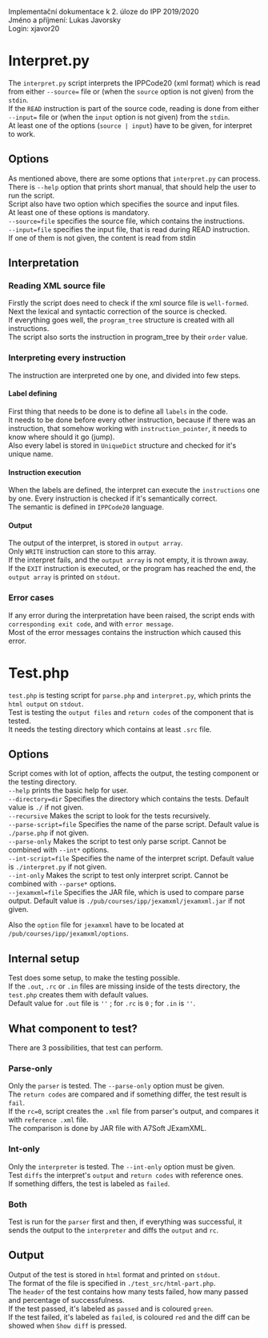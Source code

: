 Implementační dokumentace k 2. úloze do IPP 2019/2020  
Jméno a příjmení: Lukas Javorsky  
Login: xjavor20  

# Interpret.py

The `interpret.py` script interprets the IPPCode20 (xml format) which is read from either `--source=` file 
or (when the `source` option is not given) from the `stdin`.  
If the `READ` instruction is part of the source code, reading is done from either `--input=` file 
or (when the `input` option is not given) from the `stdin`.  
At least one of the options (`source | input`) have to be given, for interpret to work.  

## Options

As mentioned above, there are some options that `interpret.py` can process.  
There is `--help` option that prints short manual, that should help the user to run the script.  
Script also have two option which specifies the source and input files.  
At least one of these options is mandatory.  
`--source=file` specifies the source file, which contains the instructions.  
`--input=file` specifies the input file, that is read during READ instruction.  
If one of them is not given, the content is read from stdin

## Interpretation

### Reading XML source file

Firstly the script does need to check if the xml source file is `well-formed`.  
Next the lexical and syntactic correction of the source is checked.  
If everything goes well, the `program_tree` structure is created with all instructions.  
The script also sorts the instruction in program_tree by their `order` value.  

### Interpreting every instruction

The instruction are interpreted one by one, and divided into few steps.  

#### Label defining

First thing that needs to be done is to define all `labels` in the code.  
It needs to be done before every other instruction, because if there was an instruction,
that somehow working with `instruction_pointer`, it needs to know where should it go (jump).  
Also every label is stored in `UniqueDict` structure and checked for it's unique name.  

#### Instruction execution

When the labels are defined, the interpret can execute the `instructions` one by one.
Every instruction is checked if it's semantically correct.  
The semantic is defined in `IPPCode20` language.  

#### Output

The output of the interpret, is stored in `output array`.  
Only `WRITE` instruction can store to this array.  
If the interpret fails, and the `output array` is not empty, it is thrown away.  
If the `EXIT` instruction is executed, or the program has reached the end, the `output array` is printed on `stdout`.

### Error cases

If any error during the interpretation have been raised, the script ends with `corresponding exit code`,
and with `error message`.  
Most of the error messages contains the instruction which caused this error.


# Test.php

`test.php` is testing script for `parse.php` and `interpret.py`, which prints the `html output` on `stdout`.  
Test is testing the `output files` and `return codes` of the component that is tested.  
It needs the testing directory which contains at least `.src` file.

## Options

Script comes with lot of option, affects the output, the testing component or the testing directory.  
`--help` prints the basic help for user.  
`--directory=dir` Specifies the directory which contains the tests. Default value is `./` if not given.  
`--recursive` Makes the script to look for the tests recursively.  
`--parse-script=file` Specifies the name of the parse script. Default value is `./parse.php` if not given.  
`--parse-only` Makes the script to test only parse script. Cannot be combined with `--int*` options.  
`--int-script=file` Specifies the name of the interpret script. Default value is `./interpret.py` if not given.  
`--int-only` Makes the script to test only interpret script. Cannot be combined with `--parse*` options.  
`--jexamxml=file` Specifies the JAR file, which is used to compare parse output. Default value is `./pub/courses/ipp/jexamxml/jexamxml.jar` if not given. 

Also the `option` file for `jexamxml` have to be located at `/pub/courses/ipp/jexamxml/options`. 

## Internal setup

Test does some setup, to make the testing possible.  
If the `.out`, `.rc` or `.in` files are missing inside of the tests directory, the `test.php` creates them with default values.  
Default value for `.out` file is `''` ; for `.rc` is `0` ; for `.in` is `''`.  

## What component to test?

There are 3 possibilities, that test can perform.  

### Parse-only

Only the `parser` is tested. The `--parse-only` option must be given.  
The `return codes` are compared and if something differ, the test result is `fail`.  
If the `rc=0`, script creates the `.xml` file from parser's output, and compares it with `reference .xml` file.  
The comparison is done by JAR file with A7Soft JExamXML.  

### Int-only

Only the `interpreter` is tested. The `--int-only` option must be given.  
Test `diffs` the interpret's `output` and `return codes` with reference ones.  
If something differs, the test is labeled as `failed`.

### Both

Test is run for the `parser` first and then, if everything was successful, it sends
the output to the `interpreter` and diffs the `output` and `rc`.  

## Output

Output of the test is stored in `html` format and printed on `stdout`.  
The format of the file is specified in `./test_src/html-part.php`.  
The `header` of the test contains how many tests failed, how many passed and percentage of successfulness.  
If the test passed, it's labeled as `passed` and is coloured `green`.  
If the test failed, it's labeled as `failed`, is coloured `red` and the diff can be showed when `Show diff` is pressed.  